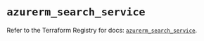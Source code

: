 # `azurerm_search_service`

Refer to the Terraform Registry for docs: [`azurerm_search_service`](https://registry.terraform.io/providers/hashicorp/azurerm/3.115.0/docs/resources/search_service).
